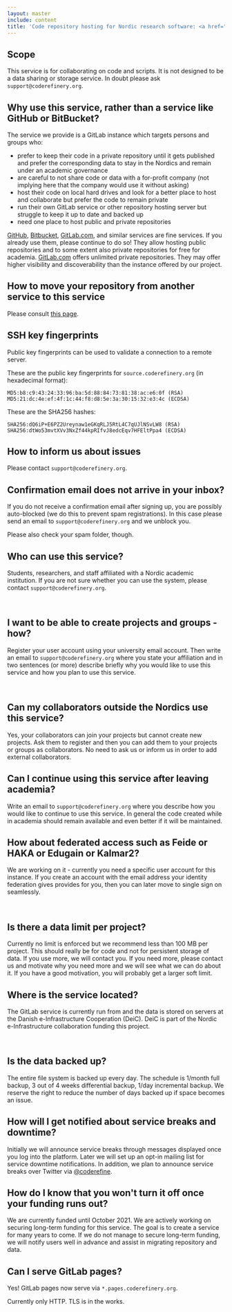 ```yaml
---
layout: master
include: content
title: 'Code repository hosting for Nordic research software: <a href="https://source.coderefinery.org">source.coderefinery.org</a>'
---
```


## Scope

This service is for collaborating on code and scripts. It is not designed to be a data sharing
or storage service. In doubt please ask `support@coderefinery.org`.


## Why use this service, rather than a service like GitHub or BitBucket?

The service we provide is a GitLab instance which targets persons and groups who:

- prefer to keep their code in a private repository until it gets published and prefer the corresponding data
  to stay in the Nordics and remain under an academic governance
- are careful to not share code or data with a for-profit company (not implying here that the company would use it without asking)
- host their code on local hard drives and look for a better place to host and collaborate but prefer the code to remain private
- run their own GitLab service or other repository hosting server but struggle to keep it up to date and backed up
- need one place to host public and private repositories

[GitHub](https://github.com), [Bitbucket](https://bitbucket.org),
[GitLab.com](https://gitlab.com), and similar services are fine services.
If you already use them, please continue to do so! They allow hosting public
repositories and to some extent also private repositories for free for
academia. [GitLab.com](https://gitlab.com) offers unlimited private
repositories. They may offer higher visibility and discoverability than the
instance offered by our project.


## How to move your repository from another service to this service

Please consult [this page](moving).


## SSH key fingerprints

Public key fingerprints can be used to validate a connection to a remote server.

These are the public key fingerprints for `source.coderefinery.org` (in hexadecimal format):

    MD5:b8:c9:43:24:33:96:ba:5d:88:84:73:81:38:ac:e6:0f (RSA)
    MD5:21:dc:4e:ef:4f:1c:44:f8:d8:5e:3a:30:15:32:e3:4c (ECDSA)

These are the SHA256 hashes:

    SHA256:dQ6iP+E6PZ2Ureynaw1eGKqRLJ5RtL4C7qUJlNSvLW8 (RSA)
    SHA256:dtWo53mvtXVv3NxZf44kpRIfvJ8edcEqv7HFEltPpa4 (ECDSA)


## How to inform us about issues

Please contact `support@coderefinery.org`.


## Confirmation email does not arrive in your inbox?

If you do not receive a confirmation email after signing up, you are possibly auto-blocked
(we do this to prevent spam registrations). In this case please send an email
to `support@coderefinery.org` and we unblock you.

Please also check your spam folder, though.


## Who can use this service?

Students, researchers, and staff affiliated with a Nordic academic institution.
If you are not sure whether you can use the system, please contact
`support@coderefinery.org`.

 
## I want to be able to create projects and groups - how?

Register your user account using your university email account. Then write an
email to `support@coderefinery.org` where you state your affiliation and in two
sentences (or more) describe briefly why you would like to use this service
and how you plan to use this service.

 
## Can my collaborators outside the Nordics use this service?

Yes, your collaborators can join your projects but cannot create new projects.
Ask them to register and then you can add them to your projects or groups as collaborators.
No need to ask us or inform us in order to add external collaborators.


## Can I continue using this service after leaving academia?

Write an email to `support@coderefinery.org` where you describe how you would
like to continue to use this service. In general the code created while in 
academia should remain available and even better if it will be maintained.


## How about federated access such as Feide or HAKA or Edugain or Kalmar2?

We are working on it - currently you need a specific user account for this
instance. If you create an account with the email address your identity
federation gives provides for you, then you can later move to single sign on
seamlessly.

 
## Is there a data limit per project?

Currently no limit is enforced but we recommend less than 100 MB per project.
This should really be for code and not for persistent storage of data. If you
use more, we will contact you. If you need more, please contact us and motivate
why you need more and we will see what we can do about it. If you have a good
motivation, you will probably get a larger soft limit.


## Where is the service located?

The GitLab service is currently run from and the data is stored on servers at the
Danish e-Infrastructure Cooperation (DeiC). DeiC is part of the Nordic
e-Infrastructure collaboration funding this project.

 
## Is the data backed up?

The entire file system is backed up every day.  The schedule is 1/month full
backup, 3 out of 4 weeks differential backup, 1/day incremental backup.  We
reserve the right to reduce the number of days backed up if space becomes an
issue.


## How will I get notified about service breaks and downtime?

Initially we will announce service breaks through messages displayed once you
log into the platform. Later we will set up an opt-in mailing list for service
downtime notifications. In addition, we plan to announce service breaks over
Twitter via
[@coderefine](https://twitter.com/coderefine).


## How do I know that you won't turn it off once your funding runs out?

We are currently funded until October 2021. We are actively working on
securing long-term funding for this service. The goal is to create a service
for many years to come. If we do not manage to secure long-term funding, we
will notify users well in advance and assist in migrating repository and data.


## Can I serve GitLab pages?

Yes! GitLab pages now serve via `*.pages.coderefinery.org`.

Currently only HTTP. TLS is in the works.
